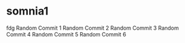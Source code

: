# somnia1
fdg
Random Commit 1
Random Commit 2
Random Commit 3
Random Commit 4
Random Commit 5
Random Commit 6
